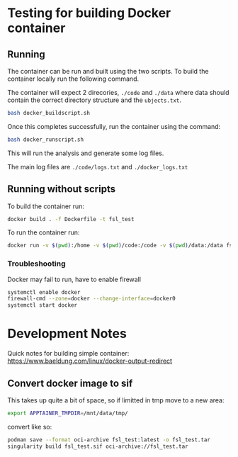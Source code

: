 # Testing for building Docker container

## Running

The container can be run and built using the two scripts.  To build the container locally run the following command.

The container will expect 2 direcories, `./code` and `./data` where data should contain the correct directory structure and the `ubjects.txt`.

```bash
bash docker_buildscript.sh
```

Once this completes successfully, run the container using the command:

```bash
bash docker_runscript.sh
```

This will run the analysis and generate some log files.

The main log files are `./code/logs.txt` and `./docker_logs.txt`


## Running without scripts

To build the container run: 

```bash
docker build . -f Dockerfile -t fsl_test
```

To run the container run:

```bash
docker run -v $(pwd):/home -v $(pwd)/code:/code -v $(pwd)/data:/data fsl_test  >> docker_log.txt 2>&1
```

### Troubleshooting

Docker may fail to run, have to enable firewall
 
 ```bash
systemctl enable docker
firewall-cmd --zone=docker --change-interface=docker0
systemctl start docker
```


# Development Notes

Quick notes for building simple container: https://www.baeldung.com/linux/docker-output-redirect

## Convert docker image to sif

This takes up quite a bit of space, so if limitted in tmp move to a new area:

```bash
export APPTAINER_TMPDIR=/mnt/data/tmp/
```

convert like so:

```bash
podman save --format oci-archive fsl_test:latest -o fsl_test.tar
singularity build fsl_test.sif oci-archive://fsl_test.tar
```


